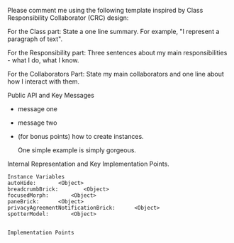 Please comment me using the following template inspired by Class Responsibility Collaborator (CRC) design:For the Class part:  State a one line summary. For example, "I represent a paragraph of text".For the Responsibility part: Three sentences about my main responsibilities - what I do, what I know.For the Collaborators Part: State my main collaborators and one line about how I interact with them. Public API and Key Messages- message one   - message two - (for bonus points) how to create instances.   One simple example is simply gorgeous. Internal Representation and Key Implementation Points.    Instance Variables	autoHide:		<Object>	breadcrumbBrick:		<Object>	focusedMorph:		<Object>	paneBrick:		<Object>	privacyAgreementNotificationBrick:		<Object>	spotterModel:		<Object>    Implementation Points